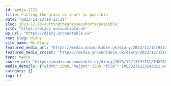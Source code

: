 ```yaml
---
id: media-2721
title: Cutting the grass as short as possible
date: "2023-12-13T19:13:31"
slug: 2023-12-13-cuttingthegrassasshortaspossible
site: "https://diary.uncountable.uk"
wp_url: "https://diary.uncountable.uk"
root_slug: diary
site_name: My Diary
featured_media_url: "https://media.uncountable.uk/diary/2023/12/13191331/IMG20231213143021.webp"
featured_media_srcset: "https://media.uncountable.uk/diary/2023/12/13191331/IMG20231213143021-300x225.webp 300w, https://media.uncountable.uk/diary/2023/12/13191331/IMG20231213143021-1024x768.webp 1024w, https://media.uncountable.uk/diary/2023/12/13191331/IMG20231213143021-150x150.webp 150w, https://media.uncountable.uk/diary/2023/12/13191331/IMG20231213143021-640x480.webp 640w, https://media.uncountable.uk/diary/2023/12/13191331/IMG20231213143021.webp 2000w"
type: media
source_url: "https://media.uncountable.uk/diary/2023/12/13191331/IMG20231213143021.webp"
media_details: {"width":2000,"height":1500,"file":"IMG20231213143021.webp","filesize":243486,"sizes":{"medium":{"file":"IMG20231213143021-300x225.webp","width":300,"height":225,"filesize":26582,"mime_type":"image/webp","source_url":"https://media.uncountable.uk/diary/2023/12/13191331/IMG20231213143021-300x225.webp"},"large":{"file":"IMG20231213143021-1024x768.webp","width":1024,"height":768,"filesize":303336,"mime_type":"image/webp","source_url":"https://media.uncountable.uk/diary/2023/12/13191331/IMG20231213143021-1024x768.webp"},"thumbnail":{"file":"IMG20231213143021-150x150.webp","width":150,"height":150,"filesize":8998,"mime_type":"image/webp","source_url":"https://media.uncountable.uk/diary/2023/12/13191331/IMG20231213143021-150x150.webp"},"mobwidth":{"file":"IMG20231213143021-640x480.webp","width":640,"height":480,"filesize":121354,"mime_type":"image/webp","source_url":"https://media.uncountable.uk/diary/2023/12/13191331/IMG20231213143021-640x480.webp"},"full":{"file":"IMG20231213143021.webp","width":2000,"height":1500,"mime_type":"image/webp","source_url":"https://media.uncountable.uk/diary/2023/12/13191331/IMG20231213143021.webp"}},"image_meta":{"aperture":"0","credit":"","camera":"","caption":"","created_timestamp":"0","copyright":"","focal_length":"0","iso":"0","shutter_speed":"0","title":"","orientation":"0","keywords":[]}}
category: []
tag: []
---
```


